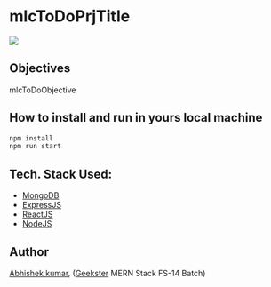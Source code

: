 # mlcToDoPrjTitle

![](thumbnail.png)

## Objectives

mlcToDoObjective

## How to install and run in yours local machine

```bash
npm install
npm run start
```

## Tech. Stack Used:

- [MongoDB](https://www.mongodb.com/)
- [ExpressJS](https://expressjs.com/)
- [ReactJS](https://react.dev/)
- [NodeJS](https://nodejs.org/en/)

## Author

[Abhishek kumar](https://www.linkedin.com/in/alex21c/), ([Geekster](https://geekster.in/) MERN Stack FS-14 Batch)
